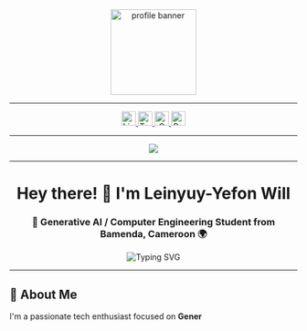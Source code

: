 <div align="center">
  <img height="150" src="https://i.ibb.co/Rp7zMJn0/1753240661413.jpg" alt="profile banner" />
</div>

---

<div align="center">
  <a href="https://www.linkedin.com/in/leinyuy-yefon-verdze-4270962a5/" target="_blank">
    <img src="https://img.shields.io/static/v1?message=LinkedIn&logo=linkedin&label=&color=0077B5&logoColor=white&style=for-the-badge" height="25" alt="LinkedIn" />
  </a>
  <a href="https://x.com/Will_Verdze" target="_blank">
    <img src="https://img.shields.io/static/v1?message=Twitter&logo=twitter&label=&color=1DA1F2&logoColor=white&style=for-the-badge" height="25" alt="Twitter" />
  </a>
  <a href="mailto:verdzeleinyuyyefon@gmail.com" target="_blank">
    <img src="https://img.shields.io/static/v1?message=Gmail&logo=gmail&label=&color=D14836&logoColor=white&style=for-the-badge" height="25" alt="Gmail" />
  </a>
  <a href="https://your-portfolio-link.com" target="_blank">
    <img src="https://img.shields.io/static/v1?message=Portfolio&logo=web&label=&color=FF6B6B&logoColor=white&style=for-the-badge" height="25" alt="Portfolio" />
  </a>
</div>

---

<div align="center">
  <img src="https://visitor-badge.laobi.icu/badge?page_id=WillVerdze.WillVerdze" />
</div>

---

<h1 align="center">Hey there! 👋 I'm Leinyuy-Yefon Will</h1>

<h3 align="center">🚀 Generative AI / Computer Engineering Student from Bamenda, Cameroon 🌍</h3>

<div align="center">
  <img src="https://readme-typing-svg.herokuapp.com?font=Fira+Code&size=22&duration=3000&pause=1000&color=36BCF7&center=true&vCenter=true&width=600&lines=Welcome+to+my+GitHub+profile!;Generative+AI+enthusiast;Always+learning+new+technologies;Let's+build+something+amazing!" alt="Typing SVG" />
</div>

---

## 🎯 About Me

I'm a passionate tech enthusiast focused on **Gener**
